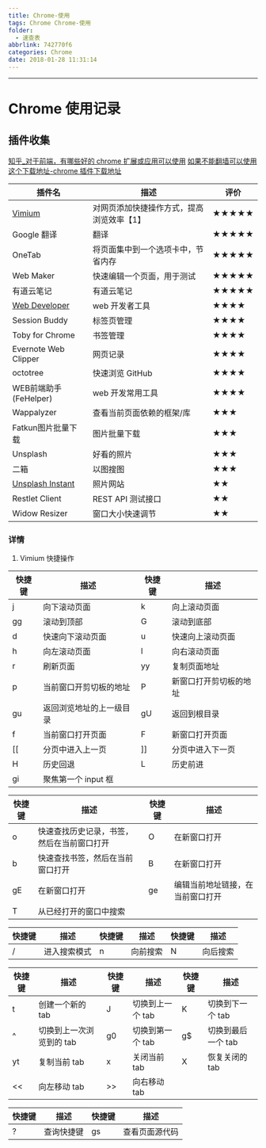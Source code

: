```yaml
---
title: Chrome-使用
tags: Chrome Chrome-使用
folder:
  - 速查表
abbrlink: 742770f6
categories: Chrome
date: 2018-01-28 11:31:14
---
```


---

<!-- more -->

# Chrome 使用记录

## 插件收集

[知乎\_对于前端，有哪些好的 chrome 扩展或应用可以使用](https://www.zhihu.com/question/264685470)
[如果不能翻墙可以使用这个下载地址-chrome 插件下载地址](http://getcrx.cn/#!/crxid/dogkpdfcklifaemcdfbildhcofnopogp)

<!-- prettier-ignore-start -->
插件名 | 描述 | 评价
----|---|---
<a href='#Vimium'>Vimium</a> | 对网页添加快捷操作方式，提高浏览效率【1】| ★★★★★
Google 翻译 | 翻译 | ★★★★★
OneTab | 将页面集中到一个选项卡中，节省内存 | ★★★★★
Web Maker | 快速编辑一个页面，用于测试 | ★★★★★
有道云笔记 | 有道云笔记 | ★★★★★
[Web Developer](http://chrispederick.com/work/web-developer/) | web 开发者工具 | ★★★★
Session Buddy | 标签页管理 | ★★★★
Toby for Chrome | 书签管理 | ★★★★
Evernote Web Clipper | 网页记录 | ★★★★ 
octotree | 快速浏览 GitHub | ★★★★
WEB前端助手(FeHelper) | web 开发常用工具 | ★★★★
Wappalyzer | 查看当前页面依赖的框架/库 | ★★★
Fatkun图片批量下载 | 图片批量下载 | ★★★
Unsplash | 好看的照片 | ★★★
二箱 | 以图搜图 | ★★★
[Unsplash Instant](https://unsplash.com/collections) | 照片网站 | ★★ 
Restlet Client | REST API 测试接口 | ★★ 
Widow Resizer | 窗口大小快速调节 | ★★ 
<!-- prettier-ignore-end -->

### 详情

1.  <span id='Vimium'>Vimium 快捷操作</span>

<!-- prettier-ignore-start -->
快捷键 | 描述 | 快捷键 | 描述
----|----|-----|---
j | 向下滚动页面 | k | 向上滚动页面
gg | 滚动到顶部 | G | 滚动到底部
d | 快速向下滚动页面 | u | 快速向上滚动页面
h | 向左滚动页面 | l | 向右滚动页面
r | 刷新页面 | yy | 复制页面地址
p | 当前窗口开剪切板的地址 | P | 新窗口打开剪切板的地址
gu | 返回浏览地址的上一级目录 | gU | 返回到根目录
f | 当前窗口打开页面 | F | 新窗口打开页面
[[ | 分页中进入上一页 | ]] | 分页中进入下一页
H | 历史回退 | L | 历史前进
gi | 聚焦第一个 input 框 |

快捷键 | 描述 | 快捷键 | 描述
----|----|-----|---
o | 快速查找历史记录，书签，然后在当前窗口打开 | O | 在新窗口打开
b | 快速查找书签，然后在当前窗口打开 | B | 在新窗口打开
gE | 在新窗口打开 | ge | 编辑当前地址链接，在当前窗口打开
T | 从已经打开的窗口中搜索 | 

快捷键 | 描述 | 快捷键 | 描述 | 快捷键 | 描述
----|----|-----|----|-----|---
/ | 进入搜索模式 | n | 向前搜索 | N | 向后搜索

快捷键 | 描述 | 快捷键 | 描述 | 快捷键 | 描述
----|----|-----|----|-----|---
t | 创建一个新的 tab | J | 切换到上一个 tab | K | 切换到下一个 tab
^ | 切换到上一次浏览到的 tab | g0 | 切换到第一个 tab | g$ | 切换到最后一个 tab
yt | 复制当前 tab | x | 关闭当前 tab | X | 恢复关闭的 tab
<< | 向左移动 tab | >> | 向右移动 tab

快捷键 | 描述 | 快捷键 | 描述
----|----|-----|---
? | 查询快捷键 | gs | 查看页面源代码
<!-- prettier-ignore-end -->
